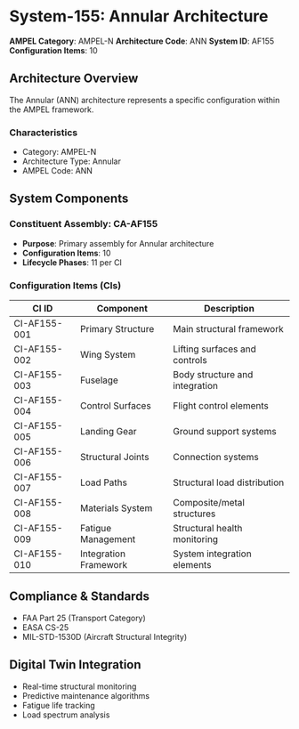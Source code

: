 # System-155: Annular Architecture

**AMPEL Category**: AMPEL-N
**Architecture Code**: ANN
**System ID**: AF155
**Configuration Items**: 10

## Architecture Overview

The Annular (ANN) architecture represents a specific configuration within the AMPEL framework.

### Characteristics
- Category: AMPEL-N
- Architecture Type: Annular
- AMPEL Code: ANN

## System Components

### Constituent Assembly: CA-AF155
- **Purpose**: Primary assembly for Annular architecture
- **Configuration Items**: 10
- **Lifecycle Phases**: 11 per CI

### Configuration Items (CIs)

| CI ID | Component | Description |
|-------|-----------|-------------|
| CI-AF155-001 | Primary Structure | Main structural framework |
| CI-AF155-002 | Wing System | Lifting surfaces and controls |
| CI-AF155-003 | Fuselage | Body structure and integration |
| CI-AF155-004 | Control Surfaces | Flight control elements |
| CI-AF155-005 | Landing Gear | Ground support systems |
| CI-AF155-006 | Structural Joints | Connection systems |
| CI-AF155-007 | Load Paths | Structural load distribution |
| CI-AF155-008 | Materials System | Composite/metal structures |
| CI-AF155-009 | Fatigue Management | Structural health monitoring |
| CI-AF155-010 | Integration Framework | System integration elements |

## Compliance & Standards
- FAA Part 25 (Transport Category)
- EASA CS-25
- MIL-STD-1530D (Aircraft Structural Integrity)

## Digital Twin Integration
- Real-time structural monitoring
- Predictive maintenance algorithms
- Fatigue life tracking
- Load spectrum analysis
